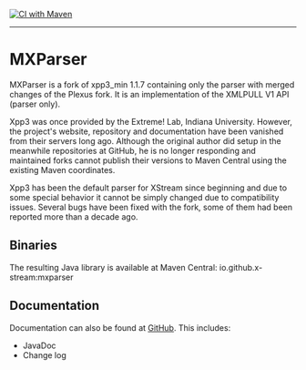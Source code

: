 [![CI with Maven](https://github.com/x-stream/mxparser/workflows/CI%20with%20Maven/badge.svg)](https://github.com/x-stream/mxparser/actions?query=workflow%3A%22CI+with+Maven%22)

----
# MXParser
MXParser is a fork of xpp3_min 1.1.7 containing only the parser with merged changes of the Plexus fork.  It is an
implementation of the XMLPULL V1 API (parser only).

Xpp3 was once provided by the Extreme! Lab, Indiana University.  However, the project's website, repository and
documentation have been vanished from their servers long ago.  Although the original author did setup in the meanwhile
repositories at GitHub, he is no longer responding and maintained forks cannot publish their versions to Maven Central
using the existing Maven coordinates.

Xpp3 has been the default parser for XStream since beginning and due to some special behavior it cannot be simply
changed due to compatibility issues.  Several bugs have been fixed with the fork, some of them had been reported more
than a decade ago. 

## Binaries
The resulting Java library is available at Maven Central:
 io.github.x-stream:mxparser

## Documentation
Documentation can also be found at [GitHub](http://x-stream.github.io/mxparser).
This includes:
* JavaDoc
* Change log

